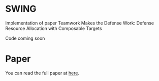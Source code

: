 # SWING
Implementation of paper Teamwork Makes the Defense Work: Defense Resource Allocation with Composable Targets

Code coming soon

# Paper
You can read the full paper at [here](git@github.com:sefcom/SWING.git).
